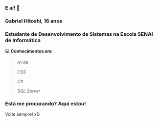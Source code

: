 ### E aí! 👋

### Gabriel Hitoshi, 16 anos

### Estudante de Desenvolvimento de Sistemas na Escola SENAI de Informática

💻 **Conhecimentos em:**
> _HTML_

> _CSS_

> _C#_

> _SQL Server_

### Está me procurando? Aqui estou! 

Volte sempre! xD

<!--
**hitoshidevx/hitoshidevx** is a ✨ _special_ ✨ repository because its `README.md` (this file) appears on your GitHub profile.

Here are some ideas to get you started:

- 🔭 I’m currently working on ...
- 🌱 I’m currently learning ...
- 👯 I’m looking to collaborate on ...
- 🤔 I’m looking for help with ...
- 💬 Ask me about ...
- 📫 How to reach me: ...
- 😄 Pronouns: ...
- ⚡ Fun fact: ...
-->
